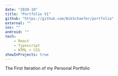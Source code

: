```yaml
---
date: "2020-10"
title: "Portfolio V1"
github: "https://github.com/NikSchaefer/portfolio"
external: ""
ios: ""
android: ""
tech:
    - React
    - Typescript
    - HTML + CSS
showInProjects: true
---
```


The First Iteration of my Personal Portfolio
